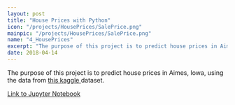 ```yaml
---
layout: post
title: "House Prices with Python"
icon: "/projects/HousePrices/SalePrice.png"
mainpic: "/projects/HousePrices/SalePrice.png"
name: "4_HousePrices"
excerpt: "The purpose of this project is to predict house prices in Aimes, Iowa."
date: 2018-04-14
---
```


The purpose of this project is to predict house prices in Aimes, Iowa, using the data from <a href = "https://www.kaggle.com/c/house-prices-advanced-regression-techniques"> this kaggle </a> dataset. 


<a href = "/projects/HousePrices/HousePrices.html"> Link to Jupyter Notebook </a>
